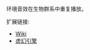 环境音效在生物群系中重复播放。

扩展链接:

- [Wiki](https://wiki.biligame.com/mc/%E7%8E%AF%E5%A2%83%E9%9F%B3%E6%95%88)
- [虚幻引擎](https://docs.unrealengine.com/4.27/zh-CN/WorkingWithAudio/SoundActors/)